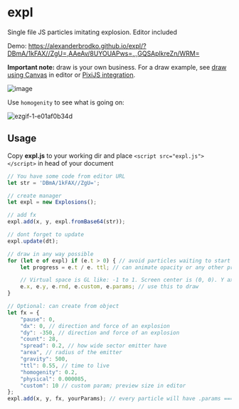 # expl
Single file JS particles imitating explosion. Editor included


Demo: https://alexanderbrodko.github.io/expl/?DBmA/1kFAX//ZgU=,AAeAv/8UYOUAPws=,,,GQSAplkreZn/WRM=

**Important note:** draw is your own business. For a draw example, see [draw using Canvas](https://github.com/alexanderbrodko/expl/blob/main/index.html#L145) in editor or [PixiJS integration](https://www.pixiplayground.com/#/edit/zbOl38iaDnyNFfPJ3qqJK).

![image](https://github.com/alexanderbrodko/expl/assets/57812581/a27dc10e-6166-492c-809c-d89e1de86822)

Use `homogenity` to see what is going on:

![ezgif-1-e01af0b34d](https://github.com/alexanderbrodko/expl/assets/57812581/140d3b0e-a307-4b97-b10e-e48369c09c39)


## Usage

Copy **expl.js** to your working dir and place `<script src="expl.js"></script>` in head of your document

``` js
// You have some code from editor URL
let str = 'DBmA/1kFAX//ZgU=';

// create manager
let expl = new Explosions();

// add fx
expl.add(x, y, expl.fromBase64(str));

// dont forget to update
expl.update(dt);

// draw in any way possible
for (let e of expl) if (e.t > 0) { // avoid particles waiting to start
	let progress = e.t / e. ttl; // can animate opacity or any other propery you need; DIY

	// Virtual space is GL like: -1 to 1. Screen center is (0, 0). Y axis is directed to bottom
	e.x, e.y, e.rnd, e.custom, e.params; // use this to draw
}

// Optional: can create from object
let fx = {
	"pause": 0,
	"dx": 0, // direction and force of an explosion
	"dy": -350, // direction and force of an explosion
	"count": 28,
	"spread": 0.2, // how wide sector emitter have
	"area", // radius of the emitter
	"gravity": 500,
	"ttl": 0.55, // time to live
	"homogenity": 0.2,
	"physical": 0.000085,
	"custom": 10 // custom param; preview size in editor
};
expl.add(x, y, fx, yourParams); // every particle will have .params === yourParams

```

